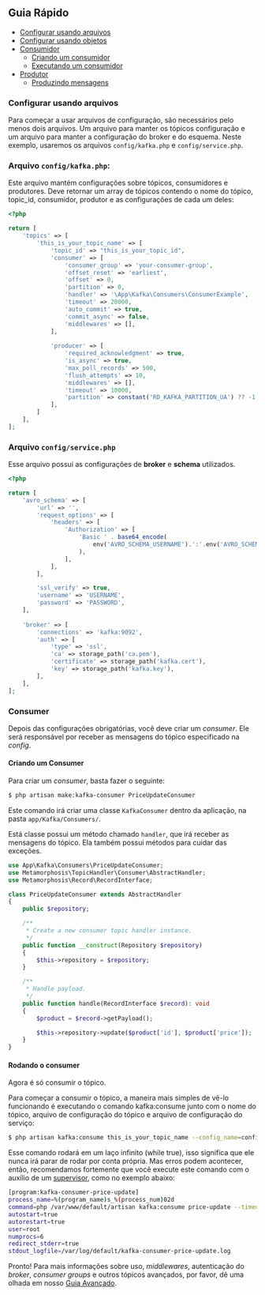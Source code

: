 ## Guia Rápido

- [Configurar usando arquivos](#config)
- [Configurar usando objetos](#config-dto)
- [Consumidor](#consumer)
   - [Criando um consumidor](#creating-consumer)
   - [Executando um consumidor](#running-consumer)
- [Produtor](#producer)
  - [Produzindo mensagens](#produce-message)

<a name="config"></a>
### Configurar usando arquivos

Para começar a usar arquivos de configuração, são necessários pelo menos dois arquivos. Um arquivo para manter os tópicos
configuração e um arquivo para manter a configuração do broker e do esquema. Neste exemplo, usaremos os arquivos
`config/kafka.php` e `config/service.php`.


### Arquivo `config/kafka.php`:

Este arquivo mantém configurações sobre tópicos, consumidores e produtores.
Deve retornar um array de tópicos contendo o nome do tópico, topic_id, consumidor, produtor e as configurações de cada um deles:


```php
<?php

return [
    'topics' => [
        'this_is_your_topic_name' => [
            'topic_id' => "this_is_your_topic_id",
            'consumer' => [
                'consumer_group' => 'your-consumer-group',
                'offset_reset' => 'earliest',
                'offset' => 0,
                'partition' => 0,
                'handler' => '\App\Kafka\Consumers\ConsumerExample',
                'timeout' => 20000,
                'auto_commit' => true,
                'commit_async' => false,
                'middlewares' => [],
            ],
  
            'producer' => [
                'required_acknowledgment' => true,
                'is_async' => true,
                'max_poll_records' => 500,
                'flush_attempts' => 10,
                'middlewares' => [],
                'timeout' => 10000,
                'partition' => constant('RD_KAFKA_PARTITION_UA') ?? -1,
            ],
        ]
    ],
];
```

### Arquivo `config/service.php`

Esse arquivo possui as configurações de **broker** e **schema** utilizados.

```php
<?php

return [
    'avro_schema' => [
        'url' => '',
        'request_options' => [
            'headers' => [
                'Authorization' => [
                    'Basic ' . base64_encode(
                        env('AVRO_SCHEMA_USERNAME').':'.env('AVRO_SCHEMA_PASSWORD')
                    ),
                ],
            ],
        ],

        'ssl_verify' => true,
        'username' => 'USERNAME',
        'password' => 'PASSWORD',
    ],
    
    'broker' => [
        'connections' => 'kafka:9092',
        'auth' => [
            'type' => 'ssl', 
            'ca' => storage_path('ca.pem'),
            'certificate' => storage_path('kafka.cert'),
            'key' => storage_path('kafka.key'),
        ],
    ],
];
```

<a name="consumer"></a>
### Consumer

Depois das configurações obrigatórias, você deve criar um *consumer*. Ele será responsável por receber as mensagens
do tópico especificado na *config*.

<a name="creating-consumer"></a>
#### Criando um Consumer

Para criar um *consumer*, basta fazer o seguinte:

```bash
$ php artisan make:kafka-consumer PriceUpdateConsumer
```
Este comando irá criar uma classe `KafkaConsumer` dentro da aplicação, na pasta `app/Kafka/Consumers/`.

Está classe possui um método chamado `handler`, que irá receber as mensagens do tópico. Ela também possui
métodos para cuidar das exceções.

```php
use App\Kafka\Consumers\PriceUpdateConsumer;
use Metamorphosis\TopicHandler\Consumer\AbstractHandler;
use Metamorphosis\Record\RecordInterface;

class PriceUpdateConsumer extends AbstractHandler
{
    public $repository;

    /**
     * Create a new consumer topic handler instance.
     */
    public function __construct(Repository $repository)
    {
        $this->repository = $repository;
    }

    /**
     * Handle payload.
     */
    public function handle(RecordInterface $record): void
    {
        $product = $record->getPayload();

        $this->repository->update($product['id'], $product['price']);
    }
}
```

<a name="running-consumer"></a>
#### Rodando o consumer

Agora é só consumir o tópico.

Para começar a consumir o tópico, a maneira mais simples de vê-lo funcionando é executando o comando kafka:consume junto com o nome do tópico, arquivo de configuração do tópico e arquivo de configuração do serviço:

```bash
$ php artisan kafka:consume this_is_your_topic_name --config_name=config.file --service_name=service.file
``` 

Esse comando rodará em um laço infinito (while true), isso significa que ele nunca irá parar de rodar por conta própria.
Mas erros podem acontecer, então, recomendamos fortemente que você execute este comando com o auxílio de um [supervisor](http://supervisord.org/running.html), como no exemplo abaixo:

```bash
[program:kafka-consumer-price-update]
process_name=%(program_name)s_%(process_num)02d
command=php /var/www/default/artisan kafka:consume price-update --timeout=-1
autostart=true
autorestart=true
user=root
numprocs=6
redirect_stderr=true
stdout_logfile=/var/log/default/kafka-consumer-price-update.log
```

Pronto! Para mais informações sobre uso, *middlewares*, autenticação do *broker*, *consumer groups* e outros tópicos avançados, por favor, dê uma olhada em nosso [Guia Avançado](advanced.pt.md).
